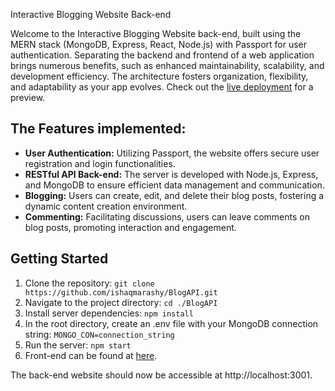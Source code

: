 Interactive Blogging Website Back-end

Welcome to the Interactive Blogging Website back-end, built using the MERN stack (MongoDB, Express, React, Node.js) with Passport for user authentication. 
Separating the backend and frontend of a web application brings numerous benefits, such as enhanced maintainability, scalability, and development efficiency. 
The architecture fosters organization, flexibility, and adaptability as your app evolves. Check out the [live deployment](https://unusual-handbag-fly.cyclic.cloud/) for a preview.

## The Features implemented:

- **User Authentication:** Utilizing Passport, the website offers secure user registration and login functionalities.
- **RESTful API Back-end:** The server is developed with Node.js, Express, and MongoDB to ensure efficient data management and communication.
- **Blogging:** Users can create, edit, and delete their blog posts, fostering a dynamic content creation environment.
- **Commenting:** Facilitating discussions, users can leave comments on blog posts, promoting interaction and engagement.
  
## Getting Started

1. Clone the repository: ```git clone https://github.com/ishaqmarashy/BlogAPI.git```
2. Navigate to the project directory: ```cd ./BlogAPI```
3. Install server dependencies: ```npm install```
4. In the root directory, create an .env file with your MongoDB connection string: ```MONGO_CON=connection_string```
5. Run the server: ```npm start```
6. Front-end can be found at [here](https://github.com/ishaqmarashy/blogfront).

The back-end website should now be accessible at http://localhost:3001.
